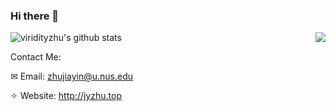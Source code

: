 ### Hi there 👋

<!--
**viridityzhu/viridityzhu** is a ✨ _special_ ✨ repository because its `README.md` (this file) appears on your GitHub profile.

Here are some ideas to get you started:

- 🔭 I’m currently working on ...
- 🌱 I’m currently learning ...
- 👯 I’m looking to collaborate on ...
- 🤔 I’m looking for help with ...
- 💬 Ask me about ...
- 📫 How to reach me: ...
- 😄 Pronouns: ...
- ⚡ Fun fact: ...
-->

<img src="https://github-readme-stats.vercel.app/api/top-langs/?username=viridityzhu&layout=compact&hide=html&theme=ocean_dark" align="right">

![viridityzhu's github stats](https://github-readme-stats.vercel.app/api?username=viridityzhu&show_icons=true&count_private=true&theme=ocean_dark)

<!-- [![Top Langs](https://github-readme-stats.vercel.app/api/top-langs/?username=viridityzhu&layout=compact&hide=html&theme=ocean_dark)](https://github.com/anuraghazra/github-readme-stats) -->

Contact Me:

✉ Email: zhujiayin@u.nus.edu

✧ Website: http://jyzhu.top
